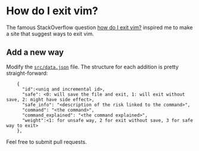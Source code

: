 # How do I exit vim?

The famous StackOverflow question [how do I exit vim?](https://stackoverflow.com/questions/11828270/how-do-i-exit-vim)
inspired me to make a site that suggest ways to exit vim.

## Add a new way

Modify the [`src/data.json`](https://github.com/maggick/howdoiexitvim/blob/main/src/data.json) file.
The structure for each addition is pretty straight-forward:

```text
    {
      "id":<uniq and incremental id>,
      "safe": <0: will save the file and exit, 1: will exit without save, 2: might have side effect>,
      "safe_info": "<description of the risk linked to the command>",
      "command": "<the command>",
      "command_explained": "<the command explained>",
      "weight":<1: for unsafe way, 2 for exit without save, 3 for safe way to exit>
    },
```

Feel free to submit pull requests.



